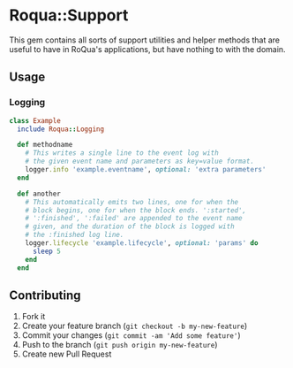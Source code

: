 # Roqua::Support

This gem contains all sorts of support utilities and helper methods that are
useful to have in RoQua's applications, but have nothing to with the domain.

## Usage

### Logging

```ruby
class Example
  include Roqua::Logging

  def methodname
    # This writes a single line to the event log with
    # the given event name and parameters as key=value format.
    logger.info 'example.eventname', optional: 'extra parameters'
  end

  def another
    # This automatically emits two lines, one for when the
    # block begins, one for when the block ends. ':started',
    # ':finished', ':failed' are appended to the event name
    # given, and the duration of the block is logged with
    # the :finished log line.
    logger.lifecycle 'example.lifecycle', optional: 'params' do
      sleep 5
    end
  end
```

## Contributing

1. Fork it
2. Create your feature branch (`git checkout -b my-new-feature`)
3. Commit your changes (`git commit -am 'Add some feature'`)
4. Push to the branch (`git push origin my-new-feature`)
5. Create new Pull Request
